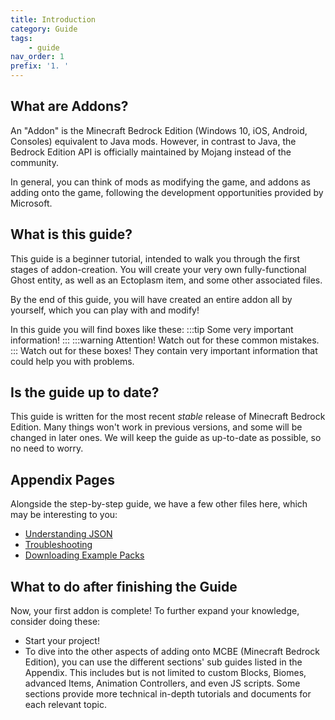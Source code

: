 ```yaml
---
title: Introduction
category: Guide
tags:
    - guide
nav_order: 1
prefix: '1. '
---
```


## What are Addons?

An "Addon" is the Minecraft Bedrock Edition (Windows 10, iOS, Android, Consoles) equivalent to Java mods. However, in contrast to Java, the Bedrock Edition API is officially maintained by Mojang instead of the community.

In general, you can think of mods as modifying the game, and addons as adding onto the game, following the development opportunities provided by Microsoft.

## What is this guide?

This guide is a beginner tutorial, intended to walk you through the first stages of addon-creation. You will create your very own fully-functional Ghost entity, as well as an Ectoplasm item, and some other associated files.

By the end of this guide, you will have created an entire addon all by yourself, which you can play with and modify!

In this guide you will find boxes like these:
:::tip
Some very important information!
:::
:::warning
Attention! Watch out for these common mistakes.
:::
Watch out for these boxes! They contain very important information that could help you with problems.

## Is the guide up to date?

This guide is written for the most recent _stable_ release of Minecraft Bedrock Edition. Many things won't work in previous versions, and some will be changed in later ones. We will keep the guide as up-to-date as possible, so no need to worry.

## Appendix Pages

Alongside the step-by-step guide, we have a few other files here, which may be interesting to you:

-   [Understanding JSON](/guide/understanding-json)
-   [Troubleshooting](/guide/troubleshooting)
-   [Downloading Example Packs](/guide/download-packs)

## What to do after finishing the Guide

Now, your first addon is complete! To further expand your knowledge, consider doing these:

-   Start your project!
-   To dive into the other aspects of adding onto MCBE (Minecraft Bedrock Edition), you can use the different sections' sub guides listed in the Appendix. This includes but is not limited to custom Blocks, Biomes, advanced Items, Animation Controllers, and even JS scripts. Some sections provide more technical in-depth tutorials and documents for each relevant topic.
